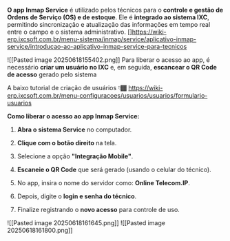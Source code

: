 **O app Inmap Service** é utilizado pelos técnicos para o **controle e gestão de Ordens de Serviço (OS) e de estoque**. Ele é **integrado ao sistema IXC**, permitindo sincronização e atualização das informações em tempo real entre o campo e o sistema administrativo.
[]https://wiki-erp.ixcsoft.com.br/menu-sistema/inmap/service/aplicativo-inmap-service/introducao-ao-aplicativo-inmap-service-para-tecnicos

![[Pasted image 20250618155402.png]]
Para liberar o acesso ao app, é necessário **criar um usuário no IXC** e, em seguida, **escancear o QR Code de acesso** gerado pelo sistema

A baixo tutorial de criação de usuários 👇🏾
https://wiki-erp.ixcsoft.com.br/menu-configuracoes/usuarios/usuarios/formulario-usuarios

**Como liberar o acesso ao app Inmap Service:**

1. **Abra o sistema Service** no computador.
    
2. **Clique com o botão direito** na tela.
    
3. Selecione a opção **"Integração Mobile"**.
    
4. **Escaneie o QR Code** que será gerado (usando o celular do técnico).
    
5. No app, insira o nome do servidor como: **Online Telecom.IP**.
    
6. Depois, digite o **login e senha do técnico**.
    
7. Finalize registrando o **novo acesso** para controle de uso.

![[Pasted image 20250618161645.png]]
![[Pasted image 20250618161800.png]]
